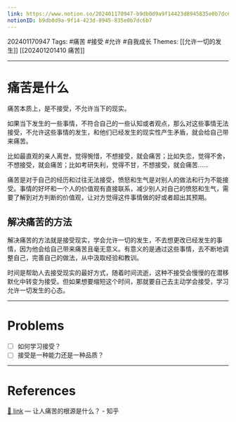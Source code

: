 ```yaml
---
link: https://www.notion.so/202401170947-b9db0d9a9f14423d8945835e0b7dc6b7
notionID: b9db0d9a-9f14-423d-8945-835e0b7dc6b7
---
```

202401170947
Tags: #痛苦 #接受 #允许 #自我成长 
Themes: [[允许一切的发生]] [[202401201410 痛苦]]

--- 
# 痛苦是什么
痛苦本质上，是不接受，不允许当下的现实。

如果当下发生的一些事情，不符合自己的一些认知或者观点，那么对这些事情无法接受，不允许这些事情的发生，和他们已经发生的现实性产生矛盾，就会给自己带来痛苦。

比如最直观的亲人离世，觉得惋惜，不想接受，就会痛苦；比如失恋，觉得不舍，不想接受，就会痛苦；比如考研失利，觉得不甘，不想接受，就会痛苦......

痛苦是对于自己的经历和过往无法接受，愤怒和生气是对别人的做法和行为不能接受。事情的好坏和一个人的价值观有直接联系，减少别人对自己的愤怒和生气，需要了解到对方判断的价值观，让对方觉得这件事情做的好或者超出其预期。

## 解决痛苦的方法
解决痛苦的方法就是接受现实，学会允许一切的发生，不去想更改已经发生的事情，因为他会给自己带来痛苦且毫无意义。有意义的是通过这些事情，去不断地调整自己，完善自己的做法，从中汲取经验和教训。

时间是帮助人去接受现实的最好方式，随着时间流逝，这种不接受会慢慢的在潜移默化中转变为接受。但如果想要缩短这个时间，那就要自己去主动学会接受，学习允许一切发生的心态。

---
# Problems
- [ ] 如何学习接受？
- [ ] 接受是一种能力还是一种品质？

---
# References
[🔗 link](https://www.zhihu.com/question/402035249/answer/3029384205?utm_psn=1730873284793741312) — 让人痛苦的根源是什么？ - 知乎